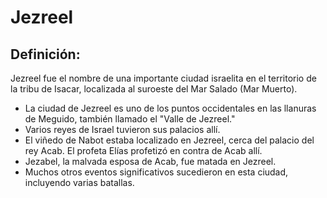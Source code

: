 # Jezreel

## Definición: 

Jezreel fue el nombre de una importante ciudad israelita en el territorio de la tribu de Isacar, localizada al suroeste del Mar Salado (Mar Muerto).

* La ciudad de Jezreel es uno de los puntos occidentales en las llanuras de Meguido,  también llamado el "Valle de Jezreel."
* Varios reyes de Israel tuvieron sus palacios allí.
* El viñedo de Nabot estaba localizado en Jezreel, cerca del palacio del rey Acab.  El profeta Elías profetizó en contra de Acab allí.
* Jezabel, la malvada esposa de Acab, fue matada en Jezreel.
* Muchos otros eventos significativos sucedieron en esta ciudad, incluyendo varias batallas.

